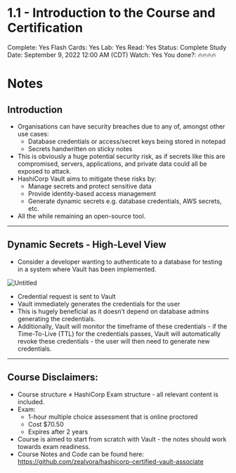 # 1.1 - Introduction to the Course and Certification

Complete: Yes
Flash Cards: Yes
Lab: Yes
Read: Yes
Status: Complete
Study Date: September 9, 2022 12:00 AM (CDT)
Watch: Yes
You done?: 🔥🔥🔥🔥

# Notes

## Introduction

- Organisations can have security breaches due to any of, amongst other use cases:
    - Database credentials or access/secret keys being stored in notepad
    - Secrets handwritten on sticky notes
- This is obviously a huge potential security risk, as if secrets like this are compromised, servers, applications, and private data could all be exposed to attack.
- HashiCorp Vault aims to mitigate these risks by:
    - Manage secrets and protect sensitive data
    - Provide identity-based access management
    - Generate dynamic secrets e.g. database credentials, AWS secrets, etc.
- All the while remaining an open-source tool.

---

## Dynamic Secrets - High-Level View

- Consider a developer wanting to authenticate to a database for testing in a system where Vault has been implemented.

![Untitled](1%201%20-%20Introduction%20to%20the%20Course%20and%20Certification%208e5fa3753aa74fa5917765a4867ec40d/Untitled.png)

- Credential request is sent to Vault
- Vault immediately generates the credentials for the user
- This is hugely beneficial as it doesn’t depend on database admins generating the credentials.
- Additionally, Vault will monitor the timeframe of these credentials - if the Time-To-Live (TTL) for the credentials passes, Vault will automatically revoke these credentials - the user will then need to generate new credentials.

---

 

## Course Disclaimers:

- Course structure ≠ HashiCorp Exam structure - all relevant content is included.
- Exam:
    - 1-hour multiple choice assessment that is online proctored
    - Cost $70.50
    - Expires after 2 years
- Course is aimed to start from scratch with Vault - the notes should work towards exam readiness.
- Course Notes and Code can be found here:
https://github.com/zealvora/hashicorp-certified-vault-associate